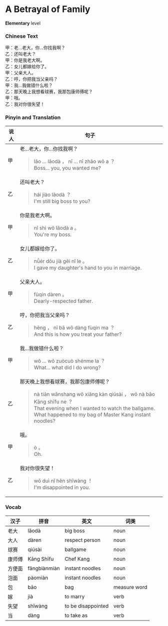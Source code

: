 # A Betrayal of Family
**Elementary** level
### Chinese Text
甲：老...老大，你...你找我啊？<br />乙：还叫老大？<br />甲：你是我老大啊。<br />乙：女儿都嫁给你了。<br />甲：父亲大人。<br />乙：哼，你把我当父亲吗？<br />甲：我...我做错什么啦？<br />乙：那天晚上我想看球赛，我那包康师傅呢？<br />甲：哦。<br />乙：我对你很失望！

### Pinyin and Translation
|说人|句子|
|----|----|
|甲|老...老大，你...你找我啊？<blockquote>lǎo ... lǎodà ， nǐ ... nǐ zhǎo wǒ a ？<br />Boss... you, you wanted me?</blockquote>|
|乙|还叫老大？<blockquote>hái jiào lǎodà ？<br />I'm still big boss to you?</blockquote>|
|甲|你是我老大啊。<blockquote>nǐ shì wǒ lǎodà a 。<br />You're my boss.</blockquote>|
|乙|女儿都嫁给你了。<blockquote>nǚér dōu jià gěi nǐ le 。<br />I gave my daughter's hand to you in marriage.</blockquote>|
|甲|父亲大人。<blockquote>fùqin dàren 。<br />Dearly-respected father.</blockquote>|
|乙|哼，你把我当父亲吗？<blockquote>hēng ， nǐ bǎ wǒ dàng fùqin ma ？<br />And this is how you treat your father?</blockquote>|
|甲|我...我做错什么啦？<blockquote>wǒ ... wǒ zuòcuò shénme la ？<br />What... what did I do wrong?</blockquote>|
|乙|那天晚上我想看球赛，我那包康师傅呢？<blockquote>nà tiān wǎnshang wǒ xiǎng kàn qiúsài ， wǒ nà bāo Kāng shīfu ne ？<br />That evening when I wanted to watch the ballgame. What happened to my bag of Master Kang instant noodles?</blockquote>|
|甲|哦。<blockquote>ò 。<br />Oh.</blockquote>|
|乙|我对你很失望！<blockquote>wǒ duì nǐ hěn shīwàng ！<br />I'm disappointed in you.</blockquote>|
### Vocab
|汉子|拼音|英文|词类|
|----|----|----|----|
|老大|lǎodà|big boss|noun|
|大人|dàren|respect person|noun|
|球赛|qiúsài|ballgame|noun|
|康师傅|Kāng Shīfu|Chef Kang|noun|
|方便面|fāngbiànmiàn|instant noodles|noun|
|泡面|pàomiàn|instant noodles|noun|
|包|bāo|bag|measure word|
|嫁|jià|to marry|verb|
|失望|shīwàng|to be disappointed|verb|
|当|dàng|to take as|verb|